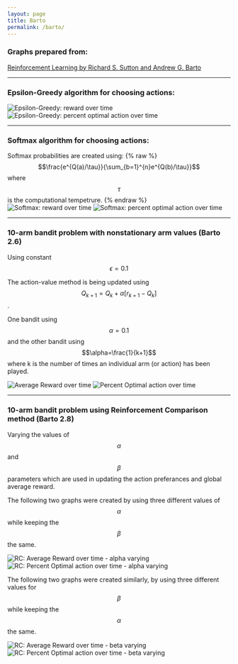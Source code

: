 ```yaml
---
layout: page
title: Barto
permalink: /barto/
---
```


### Graphs prepared from:
[Reinforcement Learning by Richard S. Sutton and Andrew G. Barto](http://webdocs.cs.ualberta.ca/~sutton/book/ebook/the-book.html)

***

### Epsilon-Greedy algorithm for choosing actions:
![Epsilon-Greedy: reward over time](/assets/Barto_2p2_EpsilonGreedy_AvgReward.png)
![Epsilon-Greedy: percent optimal action over time](/assets/Barto_2p2_EpsilonGreedy_PercentOptimalAction.png)

***

### Softmax algorithm for choosing actions:
Softmax probabilities are created using:
{% raw %}
$$\frac{e^{Q(a)/\tau}}{\sum_{b=1}^{n}e^{Q(b)/\tau}}$$
where $$\tau$$ is the computational tempetrure.
{% endraw %}
![Softmax: reward over time](/assets/Barto_2p3_softmax_reward.png)
![Softmax: percent optimal action over time](/assets/Barto_2p3_softmax_optimalAction.png)

***

### 10-arm bandit problem with **nonstationary** arm values (Barto 2.6)
Using constant $$\epsilon=0.1$$

The action-value method is being updated using $$Q_{k+1} = Q_{k} + \alpha [r_{k+1} - Q_{k}]$$. 

One bandit using $$\alpha=0.1$$ and the other bandit using $$\alpha=\frac{1}{k+1}$$ where k is the number of times an individual arm (or action) has been played.

![Average Reward over time](/assets/Barto_2-6_nonStationary_rewards.png)
![Percent Optimal action over time](/assets/Barto_2-6_nonStationary_optimalAction.png)

***
### 10-arm bandit problem using **Reinforcement Comparison** method (Barto 2.8)
Varying the values of $$\alpha$$ and $$\beta$$ parameters which are used in updating the action preferances and global average reward.

The following two graphs were created by using three different values of $$\alpha$$ while keeping the $$\beta$$ the same.

![RC: Average Reward over time - alpha varying](/assets/Barto_RC_alpha_reward.png)
![RC: Percent Optimal action over time - alpha varying](/assets/Barto_RC_alpha_optimal.png)

The following two graphs were created similarly, by using three different values for $$\beta$$ while keeping the $$\alpha$$ the same.

![RC: Average Reward over time - beta varying](/assets/Barto_RC_beta_reward.png)
![RC: Percent Optimal action over time - beta varying](/assets/Barto_RC_beta_optimal.png)



